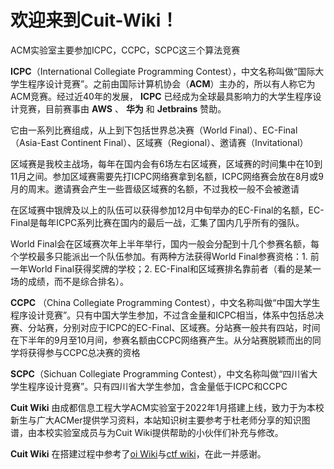 # 欢迎来到Cuit-Wiki！
ACM实验室主要参加ICPC，CCPC，SCPC这三个算法竞赛

**ICPC**（International Collegiate Programming Contest），中文名称叫做“国际大学生程序设计竞赛”。之前由国际计算机协会（**ACM**）主办的，所以有人称它为ACM竞赛。经过近40年的发展， **ICPC** 已经成为全球最具影响力的大学生程序设计竞赛，目前赛事由 **AWS** 、 **华为** 和 **Jetbrains** 赞助。

它由一系列比赛组成，从上到下包括世界总决赛（World Final）、EC-Final（Asia-East Continent Final）、区域赛（Regional）、邀请赛（Invitational）

区域赛是我校主战场，每年在国内会有6场左右区域赛，区域赛的时间集中在10到11月之间。参加区域赛需要先打ICPC网络赛拿到名额，ICPC网络赛会放在8月或9月的周末。邀请赛会产生一些晋级区域赛的名额，不过我校一般不会被邀请

在区域赛中银牌及以上的队伍可以获得参加12月中旬举办的EC-Final的名额，EC-Final是每年ICPC系列比赛在国内的最后一战，汇集了国内几乎所有的强队。

World Final会在区域赛次年上半年举行，国内一般会分配到十几个参赛名额，每个学校最多只能派出一个队伍参加。有两种方法获得World Final参赛资格：1. 前一年World Final获得奖牌的学校；2. EC-Final和区域赛排名靠前者（看的是某一场的成绩，而不是综合排名）。

**CCPC** （China Collegiate Programming Contest），中文名称叫做“中国大学生程序设计竞赛”。只有中国大学生参加，不过含金量和ICPC相当，体系中包括总决赛、分站赛，分别对应于ICPC的EC-Final、区域赛。分站赛一般共有四站，时间在下半年的9月至10月间，参赛名额由CCPC网络赛产生。从分站赛脱颖而出的同学将获得参与CCPC总决赛的资格

**SCPC**（Sichuan Collegiate Programming Contest），中文名称叫做“四川省大学生程序设计竞赛”。只有四川省大学生参加，含金量低于ICPC和CCPC

 **Cuit Wiki** 由成都信息工程大学ACM实验室于2022年1月搭建上线，致力于为本校新生与广大ACMer提供学习资料，本站知识树主要参考于杜老师分享的知识图谱，由本校实验室成员与为Cuit Wiki提供帮助的小伙伴们补充与修改。

 **Cuit Wiki** 在搭建过程中参考了[oi Wiki](https://oi-wiki.org/)与[ctf wiki](https://ctf-wiki.org/)，在此一并感谢。

